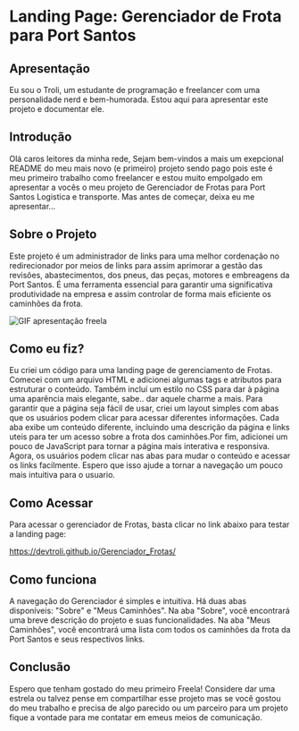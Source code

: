 # Landing Page: Gerenciador de Frota para Port Santos

## Apresentação
Eu sou o Troli, um estudante de programação e freelancer com uma personalidade nerd e bem-humorada. Estou aqui para apresentar este projeto e documentar ele.

## Introdução
Olá caros leitores da minha rede, Sejam bem-vindos a mais um exepcional README do meu mais novo (e primeiro) projeto sendo pago pois este é meu primeiro trabalho como freelancer e estou muito empolgado em apresentar a vocês o meu projeto de Gerenciador de Frotas para Port Santos Logistica e transporte. Mas antes de começar, deixa eu me apresentar...


## Sobre o Projeto
Este projeto é um administrador de links para uma melhor  cordenação no redirecionador por meios de links para assim aprimorar a gestão das revisões, abastecimentos, dos pneus, das peças, motores e embreagens da Port Santos. É uma ferramenta essencial para garantir uma significativa produtividade na empresa e assim controlar de forma mais eficiente os caminhões da frota.

![GIF apresentação freela](https://github.com/DevTroli/Gerenciador_Frotas/blob/main/src/imagens/gif_freela.gif?raw=true)

## Como eu fiz?
Eu criei um código para uma landing page de gerenciamento de Frotas. Comecei com um arquivo HTML e adicionei algumas tags e atributos para estruturar o conteúdo. Também incluí um estilo no CSS para dar à página uma aparência mais elegante, sabe.. dar aquele charme a mais. Para garantir que a página seja fácil de usar, criei um layout simples com abas que os usuários podem clicar para acessar diferentes informações. Cada aba exibe um conteúdo diferente, incluindo uma descrição da página e links uteis para ter um acesso sobre a frota dos caminhões.Por fim, adicionei um pouco de JavaScript para tornar a página mais interativa e responsiva. Agora, os usuários podem clicar nas abas para mudar o conteúdo e acessar os links facilmente. Espero que isso ajude a tornar a navegação um pouco mais intuitiva para o usuario.


## Como Acessar
Para acessar o gerenciador de Frotas, basta clicar no link abaixo para testar a landing page:

https://devtroli.github.io/Gerenciador_Frotas/

## Como funciona
A navegação do Gerenciador é simples e intuitiva. Há duas abas disponíveis: "Sobre" e "Meus Caminhões". Na aba "Sobre", você encontrará uma breve descrição do projeto e suas funcionalidades. Na aba "Meus Caminhões", você encontrará uma lista com todos os caminhões da frota da Port Santos e seus respectivos links.

## Conclusão
Espero que tenham gostado do meu primeiro Freela! Considere dar uma estrela ou talvez pense em compartilhar esse projeto mas se você gostou do meu trabalho e precisa de algo parecido ou um parceiro para um projeto fique a vontade para me contatar em emeus meios de comunicação.
